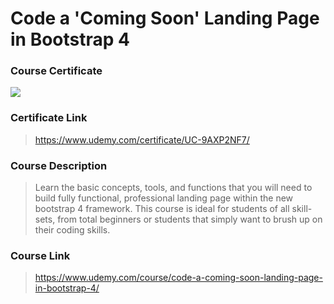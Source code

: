 # Code a 'Coming Soon' Landing Page in Bootstrap 4

### Course Certificate
![](https://udemy-certificate.s3.amazonaws.com/image/UC-9AXP2NF7.jpg?l=null)

### Certificate Link
> https://www.udemy.com/certificate/UC-9AXP2NF7/

### Course Description
> Learn the basic concepts, tools, and functions that you will need to build fully functional, professional landing page within the new bootstrap 4 framework. This course is ideal for students of all skill-sets, from total beginners or students that simply want to brush up on their coding skills.

### Course Link
> https://www.udemy.com/course/code-a-coming-soon-landing-page-in-bootstrap-4/
